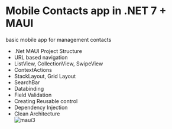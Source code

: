 # Mobile Contacts app in .NET 7 + MAUI
basic mobile app for management contacts
<br>
- .Net MAUI Project Structure
- URL based navigation
- ListView, CollectionView, SwipeView
- ContextActions
- StackLayout, Grid Layout
- SearchBar
- Databinding
- Field Validation
- Creating Reusable control
- Dependency Injection
- Clean Architecture
  <br>
![maui3](https://github.com/Danek5/Contacts.Maui/assets/94629551/4fbf68c6-cfcc-4007-b096-70854fcca628)
